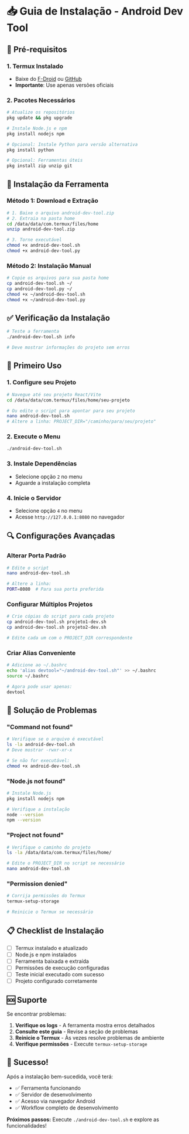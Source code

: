 # 📥 Guia de Instalação - Android Dev Tool

## 🔧 Pré-requisitos

### 1. Termux Instalado
- Baixe do [F-Droid](https://f-droid.org/packages/com.termux/) ou [GitHub](https://github.com/termux/termux-app)
- **Importante**: Use apenas versões oficiais

### 2. Pacotes Necessários
```bash
# Atualize os repositórios
pkg update && pkg upgrade

# Instale Node.js e npm
pkg install nodejs npm

# Opcional: Instale Python para versão alternativa
pkg install python

# Opcional: Ferramentas úteis
pkg install zip unzip git
```

## 📱 Instalação da Ferramenta

### Método 1: Download e Extração
```bash
# 1. Baixe o arquivo android-dev-tool.zip
# 2. Extraia na pasta home
cd /data/data/com.termux/files/home
unzip android-dev-tool.zip

# 3. Torne executável
chmod +x android-dev-tool.sh
chmod +x android-dev-tool.py
```

### Método 2: Instalação Manual
```bash
# Copie os arquivos para sua pasta home
cp android-dev-tool.sh ~/
cp android-dev-tool.py ~/
chmod +x ~/android-dev-tool.sh
chmod +x ~/android-dev-tool.py
```

## ✅ Verificação da Instalação

```bash
# Teste a ferramenta
./android-dev-tool.sh info

# Deve mostrar informações do projeto sem erros
```

## 🎯 Primeiro Uso

### 1. Configure seu Projeto
```bash
# Navegue até seu projeto React/Vite
cd /data/data/com.termux/files/home/seu-projeto

# Ou edite o script para apontar para seu projeto
nano android-dev-tool.sh
# Altere a linha: PROJECT_DIR="/caminho/para/seu/projeto"
```

### 2. Execute o Menu
```bash
./android-dev-tool.sh
```

### 3. Instale Dependências
- Selecione opção `2` no menu
- Aguarde a instalação completa

### 4. Inicie o Servidor
- Selecione opção `4` no menu
- Acesse `http://127.0.0.1:8080` no navegador

## 🔍 Configurações Avançadas

### Alterar Porta Padrão
```bash
# Edite o script
nano android-dev-tool.sh

# Altere a linha:
PORT=8080  # Para sua porta preferida
```

### Configurar Múltiplos Projetos
```bash
# Crie cópias do script para cada projeto
cp android-dev-tool.sh projeto1-dev.sh
cp android-dev-tool.sh projeto2-dev.sh

# Edite cada um com o PROJECT_DIR correspondente
```

### Criar Alias Conveniente
```bash
# Adicione ao ~/.bashrc
echo 'alias devtool="~/android-dev-tool.sh"' >> ~/.bashrc
source ~/.bashrc

# Agora pode usar apenas:
devtool
```

## 🚨 Solução de Problemas

### "Command not found"
```bash
# Verifique se o arquivo é executável
ls -la android-dev-tool.sh
# Deve mostrar -rwxr-xr-x

# Se não for executável:
chmod +x android-dev-tool.sh
```

### "Node.js not found"
```bash
# Instale Node.js
pkg install nodejs npm

# Verifique a instalação
node --version
npm --version
```

### "Project not found"
```bash
# Verifique o caminho do projeto
ls -la /data/data/com.termux/files/home/

# Edite o PROJECT_DIR no script se necessário
nano android-dev-tool.sh
```

### "Permission denied"
```bash
# Corrija permissões do Termux
termux-setup-storage

# Reinicie o Termux se necessário
```

## 📋 Checklist de Instalação

- [ ] Termux instalado e atualizado
- [ ] Node.js e npm instalados
- [ ] Ferramenta baixada e extraída
- [ ] Permissões de execução configuradas
- [ ] Teste inicial executado com sucesso
- [ ] Projeto configurado corretamente

## 🆘 Suporte

Se encontrar problemas:

1. **Verifique os logs** - A ferramenta mostra erros detalhados
2. **Consulte este guia** - Revise a seção de problemas
3. **Reinicie o Termux** - Às vezes resolve problemas de ambiente
4. **Verifique permissões** - Execute `termux-setup-storage`

## 🎉 Sucesso!

Após a instalação bem-sucedida, você terá:
- ✅ Ferramenta funcionando
- ✅ Servidor de desenvolvimento
- ✅ Acesso via navegador Android
- ✅ Workflow completo de desenvolvimento

**Próximos passos:** Execute `./android-dev-tool.sh` e explore as funcionalidades!